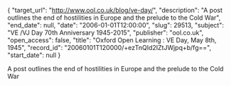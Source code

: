 {
  "target_url": "http://www.ool.co.uk/blog/ve-day/", 
  "description": "A post outlines the end of hostilities in Europe and the prelude to the Cold War", 
  "end_date": null, 
  "date": "2006-01-01T12:00:00", 
  "slug": 29513, 
  "subject": "VE /VJ Day 70th Anniversary 1945-2015", 
  "publisher": "ool.co.uk", 
  "open_access": false, 
  "title": "Oxford Open Learning : VE Day, May 8th, 1945", 
  "record_id": "20060101T120000/+ezTnQId2IZtJWjpq+b/fg==", 
  "start_date": null
}

A post outlines the end of hostilities in Europe and the prelude to the Cold War
